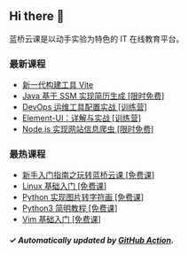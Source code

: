 ## Hi there 👋

蓝桥云课是以动手实验为特色的 IT 在线教育平台。

### 最新课程

<!-- LATEST:START -->
- [新一代构建工具 Vite](https://www.lanqiao.cn/courses/9508/)
- [Java 基于 SSM 实现简历生成 [限时免费]](https://www.lanqiao.cn/courses/875/)
- [DevOps 运维工具配置实战 [训练营]](https://www.lanqiao.cn/courses/7672/)
- [Element-UI：详解与实战 [训练营]](https://www.lanqiao.cn/courses/3815/)
- [Node.js 实现网站信息爬虫 [限时免费]](https://www.lanqiao.cn/courses/1290/)
<!-- LATEST:END -->

### 最热课程

<!-- HOTEST:START -->
- [新手入门指南之玩转蓝桥云课 [免费课]](https://www.lanqiao.cn/courses/63/)
- [Linux 基础入门 [免费课]](https://www.lanqiao.cn/courses/1/)
- [Python 实现图片转字符画 [免费课]](https://www.lanqiao.cn/courses/370/)
- [Python3 简明教程 [免费课]](https://www.lanqiao.cn/courses/596/)
- [Vim 基础入门 [免费课]](https://www.lanqiao.cn/courses/2/)
<!-- HOTEST:END -->

##### ✓ Automatically updated by [GitHub Action](https://github.com/lanqiao-courses/.github/actions/workflows/update.yml).
